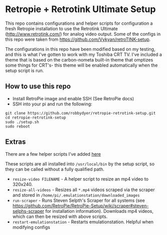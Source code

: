 # Retropie + Retrotink Ultimate Setup

This repo contains configurations and helper scripts for configuration a fresh Retropie
installation to use the Retrotink Ultimate (http://www.retrotink.com/) for analog video
output. Some of the configs in this repo were taken from https://github.com/Vykyan/retroTINK-setup.

The configurations in this repo have been modified based on my testing, and this is what I've gotten to work with my Toshiba CRT TV. I've included a theme that is based on the carbon-nometa built-in theme that omptizes some things for CRT's- this theme will be enabled automatically when the setup script is run.

## How to use this repo
- Install RetroPie image and enable SSH (See RetroPie docs)
- SSH into your pi and run the following:
```
git clone https://github.com/robbydyer/retropie-retrotink-setup.git
cd retropie-retrotink-setup
sudo ./setup.sh
sudo reboot
```

## Extras
There are a few helper scripts I've added [here](files/usr/local/bin)

These scripts are all installed into `/usr/local/bin` by the setup script, so they can be called without a fully qualified path.

- `resize-video FILENAME` - A helper script to resize an mp4 video to 320x240.
- `resize-all-videos` - Resizes all `*.mp4` videos scraped via the scraper and stored in `/home/pi/.emulationstation/downloaded_images`
- `run-scraper` - Runs Steven Selpth's Scraper for all systems (see https://github.com/RetroPie/RetroPie-Setup/wiki/scraper#steven-selphs-scraper for installation information). Downloads mp4 videos, which can then be resized with above scripts.
- `restart-emulationstation` - Restarts emulationstation. Helpful when modifying configs
